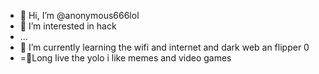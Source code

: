 - 👋 Hi, I’m @anonymous666lol
- 👀 I’m interested in hack
-  ...
- 🌱 I’m currently learning the wifi and internet and dark web an flipper 0
- =🍕Long live the yolo
i like memes and video games

<!---
anonymous666lol/anonymous666lol is a ✨ special ✨ repository because its `README.md` (this file) appears on your GitHub profile.
You can click the Preview link to take a look at your changes.
--->
